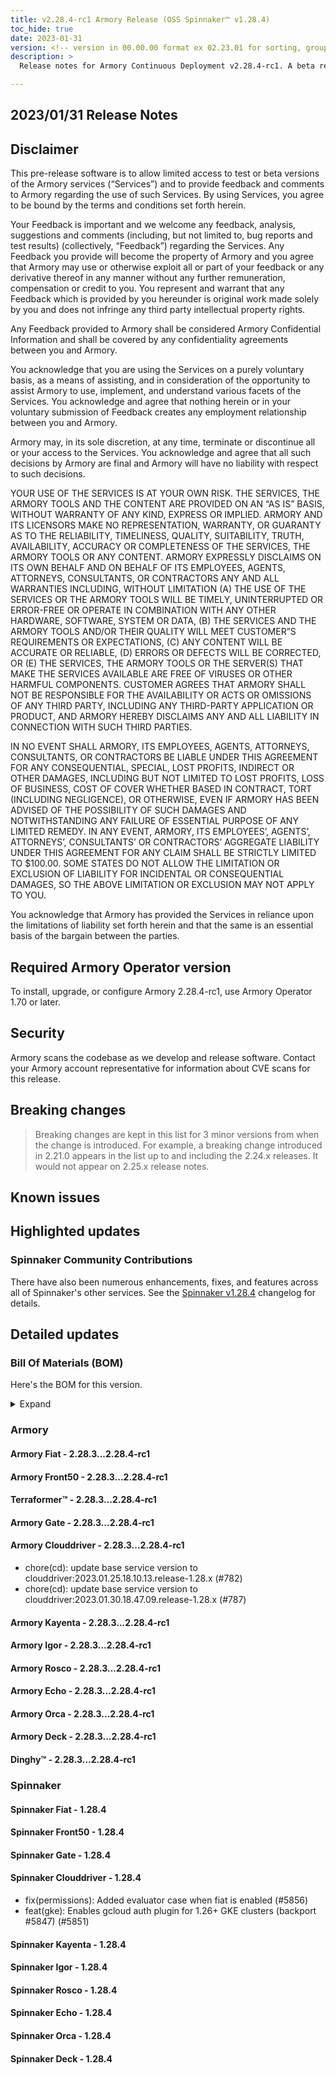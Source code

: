 ```yaml
---
title: v2.28.4-rc1 Armory Release (OSS Spinnaker™ v1.28.4)
toc_hide: true
date: 2023-01-31
version: <!-- version in 00.00.00 format ex 02.23.01 for sorting, grouping -->
description: >
  Release notes for Armory Continuous Deployment v2.28.4-rc1. A beta release is not meant for installation in production environments.

---
```


## 2023/01/31 Release Notes

## Disclaimer

This pre-release software is to allow limited access to test or beta versions of the Armory services (“Services”) and to provide feedback and comments to Armory regarding the use of such Services. By using Services, you agree to be bound by the terms and conditions set forth herein.

Your Feedback is important and we welcome any feedback, analysis, suggestions and comments (including, but not limited to, bug reports and test results) (collectively, “Feedback”) regarding the Services. Any Feedback you provide will become the property of Armory and you agree that Armory may use or otherwise exploit all or part of your feedback or any derivative thereof in any manner without any further remuneration, compensation or credit to you. You represent and warrant that any Feedback which is provided by you hereunder is original work made solely by you and does not infringe any third party intellectual property rights.

Any Feedback provided to Armory shall be considered Armory Confidential Information and shall be covered by any confidentiality agreements between you and Armory.

You acknowledge that you are using the Services on a purely voluntary basis, as a means of assisting, and in consideration of the opportunity to assist Armory to use, implement, and understand various facets of the Services. You acknowledge and agree that nothing herein or in your voluntary submission of Feedback creates any employment relationship between you and Armory.

Armory may, in its sole discretion, at any time, terminate or discontinue all or your access to the Services. You acknowledge and agree that all such decisions by Armory are final and Armory will have no liability with respect to such decisions.

YOUR USE OF THE SERVICES IS AT YOUR OWN RISK. THE SERVICES, THE ARMORY TOOLS AND THE CONTENT ARE PROVIDED ON AN “AS IS” BASIS, WITHOUT WARRANTY OF ANY KIND, EXPRESS OR IMPLIED. ARMORY AND ITS LICENSORS MAKE NO REPRESENTATION, WARRANTY, OR GUARANTY AS TO THE RELIABILITY, TIMELINESS, QUALITY, SUITABILITY, TRUTH, AVAILABILITY, ACCURACY OR COMPLETENESS OF THE SERVICES, THE ARMORY TOOLS OR ANY CONTENT. ARMORY EXPRESSLY DISCLAIMS ON ITS OWN BEHALF AND ON BEHALF OF ITS EMPLOYEES, AGENTS, ATTORNEYS, CONSULTANTS, OR CONTRACTORS ANY AND ALL WARRANTIES INCLUDING, WITHOUT LIMITATION (A) THE USE OF THE SERVICES OR THE ARMORY TOOLS WILL BE TIMELY, UNINTERRUPTED OR ERROR-FREE OR OPERATE IN COMBINATION WITH ANY OTHER HARDWARE, SOFTWARE, SYSTEM OR DATA, (B) THE SERVICES AND THE ARMORY TOOLS AND/OR THEIR QUALITY WILL MEET CUSTOMER”S REQUIREMENTS OR EXPECTATIONS, (C) ANY CONTENT WILL BE ACCURATE OR RELIABLE, (D) ERRORS OR DEFECTS WILL BE CORRECTED, OR (E) THE SERVICES, THE ARMORY TOOLS OR THE SERVER(S) THAT MAKE THE SERVICES AVAILABLE ARE FREE OF VIRUSES OR OTHER HARMFUL COMPONENTS. CUSTOMER AGREES THAT ARMORY SHALL NOT BE RESPONSIBLE FOR THE AVAILABILITY OR ACTS OR OMISSIONS OF ANY THIRD PARTY, INCLUDING ANY THIRD-PARTY APPLICATION OR PRODUCT, AND ARMORY HEREBY DISCLAIMS ANY AND ALL LIABILITY IN CONNECTION WITH SUCH THIRD PARTIES.

IN NO EVENT SHALL ARMORY, ITS EMPLOYEES, AGENTS, ATTORNEYS, CONSULTANTS, OR CONTRACTORS BE LIABLE UNDER THIS AGREEMENT FOR ANY CONSEQUENTIAL, SPECIAL, LOST PROFITS, INDIRECT OR OTHER DAMAGES, INCLUDING BUT NOT LIMITED TO LOST PROFITS, LOSS OF BUSINESS, COST OF COVER WHETHER BASED IN CONTRACT, TORT (INCLUDING NEGLIGENCE), OR OTHERWISE, EVEN IF ARMORY HAS BEEN ADVISED OF THE POSSIBILITY OF SUCH DAMAGES AND NOTWITHSTANDING ANY FAILURE OF ESSENTIAL PURPOSE OF ANY LIMITED REMEDY. IN ANY EVENT, ARMORY, ITS EMPLOYEES’, AGENTS’, ATTORNEYS’, CONSULTANTS’ OR CONTRACTORS’ AGGREGATE LIABILITY UNDER THIS AGREEMENT FOR ANY CLAIM SHALL BE STRICTLY LIMITED TO $100.00. SOME STATES DO NOT ALLOW THE LIMITATION OR EXCLUSION OF LIABILITY FOR INCIDENTAL OR CONSEQUENTIAL DAMAGES, SO THE ABOVE LIMITATION OR EXCLUSION MAY NOT APPLY TO YOU.

You acknowledge that Armory has provided the Services in reliance upon the limitations of liability set forth herein and that the same is an essential basis of the bargain between the parties.


## Required Armory Operator version

To install, upgrade, or configure Armory 2.28.4-rc1, use Armory Operator 1.70 or later.

## Security

Armory scans the codebase as we develop and release software. Contact your Armory account representative for information about CVE scans for this release.

## Breaking changes
<!-- Copy/paste from the previous version if there are recent ones. We can drop breaking changes after 3 minor versions. Add new ones from OSS and Armory. -->

> Breaking changes are kept in this list for 3 minor versions from when the change is introduced. For example, a breaking change introduced in 2.21.0 appears in the list up to and including the 2.24.x releases. It would not appear on 2.25.x release notes.

## Known issues
<!-- Copy/paste known issues from the previous version if they're not fixed. Add new ones from OSS and Armory. If there aren't any issues, state that so readers don't think we forgot to fill out this section. -->

## Highlighted updates

<!--
Each item category (such as UI) under here should be an h3 (###). List the following info that service owners should be able to provide:
- Major changes or new features we want to call out for Armory and OSS. Changes should be grouped under end user understandable sections. For example, instead of Deck, use UI. Instead of Fiat, use Permissions.
- Fixes to any known issues from previous versions that we have in release notes. These can all be grouped under a Fixed issues H3.
-->




###  Spinnaker Community Contributions

There have also been numerous enhancements, fixes, and features across all of Spinnaker's other services. See the
[Spinnaker v1.28.4](https://www.spinnaker.io/changelogs/1.28.4-changelog/) changelog for details.

## Detailed updates

### Bill Of Materials (BOM)

Here's the BOM for this version.
<details><summary>Expand</summary>
<pre class="highlight">
<code>artifactSources:
  dockerRegistry: docker.io/armory
dependencies:
  redis:
    commit: null
    version: 2:2.8.4-2
services:
  clouddriver:
    commit: d52c864053d77a05eef806926591427bc866b529
    version: 2.28.4-rc1
  deck:
    commit: dd17c153eaf117ab7990c11182a6bdc887d020f9
    version: 2.28.4-rc1
  dinghy:
    commit: c4ed5b19dbcfefe8dea14cdff7df9a8ab540eba3
    version: 2.28.4-rc1
  echo:
    commit: 53bebfd6900b3de124dde043a00d164aa2e50773
    version: 2.28.4-rc1
  fiat:
    commit: 48c8759b0878fd1b86b91dae9ee288afcf03dd39
    version: 2.28.4-rc1
  front50:
    commit: fab8841982330e7537629c9f24f41205cd5863fd
    version: 2.28.4-rc1
  gate:
    commit: 65bdd30238312bbca2dce613825eda7ae88f1dfa
    version: 2.28.4-rc1
  igor:
    commit: 61ce26babfcd0bdf62872c24e707ca5b5371a381
    version: 2.28.4-rc1
  kayenta:
    commit: 0333b9ed6153acfc090edcfa38e3514439e2863c
    version: 2.28.4-rc1
  monitoring-daemon:
    commit: null
    version: 2.26.0
  monitoring-third-party:
    commit: null
    version: 2.26.0
  orca:
    commit: 76fe72a46566bb404eb4db4c842ecb0775c546bf
    version: 2.28.4-rc1
  rosco:
    commit: 945f21dec252da7dd2e00c8d23a1687aa3b9841a
    version: 2.28.4-rc1
  terraformer:
    commit: 3764e523e17dfdd4cf309dc2bd7c13d9b804f309
    version: 2.28.4-rc1
timestamp: "2023-01-31 10:52:55"
version: 2.28.4-rc1
</code>
</pre>
</details>

### Armory


#### Armory Fiat - 2.28.3...2.28.4-rc1


#### Armory Front50 - 2.28.3...2.28.4-rc1


#### Terraformer™ - 2.28.3...2.28.4-rc1


#### Armory Gate - 2.28.3...2.28.4-rc1


#### Armory Clouddriver - 2.28.3...2.28.4-rc1

  - chore(cd): update base service version to clouddriver:2023.01.25.18.10.13.release-1.28.x (#782)
  - chore(cd): update base service version to clouddriver:2023.01.30.18.47.09.release-1.28.x (#787)

#### Armory Kayenta - 2.28.3...2.28.4-rc1


#### Armory Igor - 2.28.3...2.28.4-rc1


#### Armory Rosco - 2.28.3...2.28.4-rc1


#### Armory Echo - 2.28.3...2.28.4-rc1


#### Armory Orca - 2.28.3...2.28.4-rc1


#### Armory Deck - 2.28.3...2.28.4-rc1


#### Dinghy™ - 2.28.3...2.28.4-rc1



### Spinnaker


#### Spinnaker Fiat - 1.28.4


#### Spinnaker Front50 - 1.28.4


#### Spinnaker Gate - 1.28.4


#### Spinnaker Clouddriver - 1.28.4

  - fix(permissions): Added evaluator case when fiat is enabled (#5856)
  - feat(gke): Enables gcloud auth plugin for 1.26+ GKE clusters (backport #5847) (#5851)

#### Spinnaker Kayenta - 1.28.4


#### Spinnaker Igor - 1.28.4


#### Spinnaker Rosco - 1.28.4


#### Spinnaker Echo - 1.28.4


#### Spinnaker Orca - 1.28.4


#### Spinnaker Deck - 1.28.4


